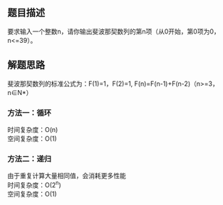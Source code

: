 ## 题目描述
要求输入一个整数n，请你输出斐波那契数列的第n项（从0开始，第0项为0，n<=39）。

## 解题思路
斐波那契数列的标准公式为：F(1)=1，F(2)=1, F(n)=F(n-1)+F(n-2)（n>=3，n∈N*）
### 方法一：循环
时间复杂度：O(n)<br>
空间复杂度：O(1)
### 方法二：递归
由于重复计算大量相同值，会消耗更多性能<br>
时间复杂度：O(2<sup>n</sup>)<br>
空间复杂度：O(1)
